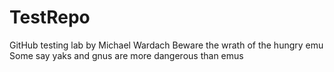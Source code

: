 # TestRepo
GitHub testing lab by Michael Wardach
Beware the wrath of the hungry emu
Some say yaks and gnus are more dangerous than emus
